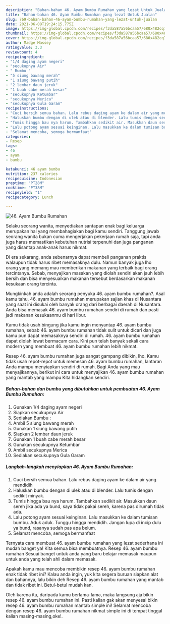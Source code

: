 ```yaml
---
description: "Bahan-bahan 46. Ayam Bumbu Rumahan yang lezat Untuk Jualan"
title: "Bahan-bahan 46. Ayam Bumbu Rumahan yang lezat Untuk Jualan"
slug: 769-bahan-bahan-46-ayam-bumbu-rumahan-yang-lezat-untuk-jualan
date: 2021-06-08T19:24:15.775Z
image: https://img-global.cpcdn.com/recipes/f3da587a56bcaa57/680x482cq70/46-ayam-bumbu-rumahan-foto-resep-utama.jpg
thumbnail: https://img-global.cpcdn.com/recipes/f3da587a56bcaa57/680x482cq70/46-ayam-bumbu-rumahan-foto-resep-utama.jpg
cover: https://img-global.cpcdn.com/recipes/f3da587a56bcaa57/680x482cq70/46-ayam-bumbu-rumahan-foto-resep-utama.jpg
author: Madge Massey
ratingvalue: 3.3
reviewcount: 4
recipeingredient:
- "1/4 daging ayam negeri"
- "secukupnya Air"
- " Bumbu "
- "5 siung bawang merah"
- "1 siung bawang putih"
- "2 lembar daun jeruk"
- "1 buah cabe merah besar"
- "secukupnya Ketumbar"
- "secukupnya Merica"
- "secukupnya Gula Garam"
recipeinstructions:
- "Cuci bersih semua bahan. Lalu rebus daging ayam ke dalam air yang mendidih"
- "Haluskan bumbu dengan di ulek atau di blender. Lalu tumis dengan sedikit minyak."
- "Tumis hingga bau nya harum. Tambahkan sedikit air. Masukkan daun sereh jika ada ya bund, saya tidak pakai sereh, karena pas dirumah tidak ada."
- "Lalu potong ayam sesuai keinginan. Lalu masukkan ke dalam tumisan bumbu. Aduk aduk. Tunggu hingga mendidih. Jangan lupa di incip dulu ya bund, rasanya sudah pas apa belum."
- "Selamat mencoba, semoga bermanfaat"
categories:
- Resep
tags:
- 46
- ayam
- bumbu

katakunci: 46 ayam bumbu 
nutrition: 237 calories
recipecuisine: Indonesian
preptime: "PT28M"
cooktime: "PT38M"
recipeyield: "1"
recipecategory: Lunch

---
```



![46. Ayam Bumbu Rumahan](https://img-global.cpcdn.com/recipes/f3da587a56bcaa57/680x482cq70/46-ayam-bumbu-rumahan-foto-resep-utama.jpg)

Selaku seorang wanita, menyediakan santapan enak bagi keluarga merupakan hal yang membahagiakan bagi kamu sendiri. Tanggung jawab seorang  wanita bukan cuma mengerjakan pekerjaan rumah saja, tapi anda juga harus memastikan kebutuhan nutrisi terpenuhi dan juga panganan yang disantap anak-anak harus nikmat.

Di era  sekarang, anda sebenarnya dapat membeli panganan praktis walaupun tidak harus ribet memasaknya dulu. Namun banyak juga lho orang yang memang mau memberikan makanan yang terbaik bagi orang tercintanya. Sebab, menyajikan masakan yang diolah sendiri akan jauh lebih bersih dan bisa menyesuaikan makanan tersebut berdasarkan makanan kesukaan orang tercinta. 



Mungkinkah anda adalah seorang penyuka 46. ayam bumbu rumahan?. Asal kamu tahu, 46. ayam bumbu rumahan merupakan sajian khas di Nusantara yang saat ini disukai oleh banyak orang dari berbagai daerah di Nusantara. Anda bisa memasak 46. ayam bumbu rumahan sendiri di rumah dan pasti jadi makanan kesukaanmu di hari libur.

Kamu tidak usah bingung jika kamu ingin menyantap 46. ayam bumbu rumahan, sebab 46. ayam bumbu rumahan tidak sulit untuk dicari dan juga kamu pun dapat memasaknya sendiri di rumah. 46. ayam bumbu rumahan dapat diolah lewat bermacam cara. Kini pun telah banyak sekali cara modern yang membuat 46. ayam bumbu rumahan lebih nikmat.

Resep 46. ayam bumbu rumahan juga sangat gampang dibikin, lho. Kamu tidak usah repot-repot untuk memesan 46. ayam bumbu rumahan, lantaran Anda mampu menyiapkan sendiri di rumah. Bagi Anda yang mau menyajikannya, berikut ini cara untuk menyajikan 46. ayam bumbu rumahan yang mantab yang mampu Kita hidangkan sendiri.

<!--inarticleads1-->

##### Bahan-bahan dan bumbu yang dibutuhkan untuk pembuatan 46. Ayam Bumbu Rumahan:

1. Gunakan 1/4 daging ayam negeri
1. Siapkan secukupnya Air
1. Sediakan  Bumbu :
1. Ambil 5 siung bawang merah
1. Gunakan 1 siung bawang putih
1. Siapkan 2 lembar daun jeruk
1. Gunakan 1 buah cabe merah besar
1. Gunakan secukupnya Ketumbar
1. Ambil secukupnya Merica
1. Sediakan secukupnya Gula Garam




<!--inarticleads2-->

##### Langkah-langkah menyiapkan 46. Ayam Bumbu Rumahan:

1. Cuci bersih semua bahan. Lalu rebus daging ayam ke dalam air yang mendidih
1. Haluskan bumbu dengan di ulek atau di blender. Lalu tumis dengan sedikit minyak.
1. Tumis hingga bau nya harum. Tambahkan sedikit air. Masukkan daun sereh jika ada ya bund, saya tidak pakai sereh, karena pas dirumah tidak ada.
1. Lalu potong ayam sesuai keinginan. Lalu masukkan ke dalam tumisan bumbu. Aduk aduk. Tunggu hingga mendidih. Jangan lupa di incip dulu ya bund, rasanya sudah pas apa belum.
1. Selamat mencoba, semoga bermanfaat




Ternyata cara membuat 46. ayam bumbu rumahan yang lezat sederhana ini mudah banget ya! Kita semua bisa membuatnya. Resep 46. ayam bumbu rumahan Sesuai banget untuk anda yang baru belajar memasak maupun untuk anda yang telah ahli dalam memasak.

Apakah kamu mau mencoba membikin resep 46. ayam bumbu rumahan enak tidak ribet ini? Kalau anda ingin, yuk kita segera buruan siapkan alat dan bahannya, lalu bikin deh Resep 46. ayam bumbu rumahan yang mantab dan tidak ribet ini. Betul-betul mudah kan. 

Oleh karena itu, daripada kamu berlama-lama, maka langsung aja bikin resep 46. ayam bumbu rumahan ini. Pasti kalian gak akan menyesal bikin resep 46. ayam bumbu rumahan mantab simple ini! Selamat mencoba dengan resep 46. ayam bumbu rumahan nikmat simple ini di tempat tinggal kalian masing-masing,oke!.

